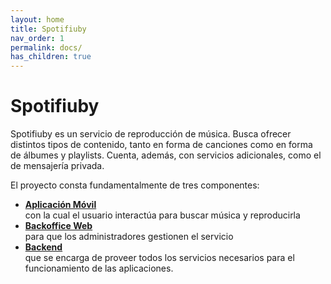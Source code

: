 ```yaml
---
layout: home
title: Spotifiuby
nav_order: 1
permalink: docs/
has_children: true
---
```


# Spotifiuby

<!-- button class="btn js-toggle-dark-mode">Modo oscuro</!-->

Spotifiuby es un servicio de reproducción de música.
Busca ofrecer distintos tipos de contenido, tanto en forma de canciones como en forma de
álbumes y playlists. Cuenta, además, con servicios adicionales, como el de mensajería privada.

El proyecto consta fundamentalmente de tres componentes:

- [**Aplicación Móvil**](/docs/app/) \
  con la cual el usuario interactúa para buscar música y reproducirla
- [**Backoffice Web**](/docs/backoffice/) \
  para que los administradores gestionen el servicio
- [**Backend**](/docs/backend/) \
  que se encarga de proveer todos los servicios necesarios para el funcionamiento de las aplicaciones.

<script>
const toggleDarkMode = document.querySelector('.js-toggle-dark-mode');

jtd.addEvent(toggleDarkMode, 'click', function(){
  if (jtd.getTheme() === 'dark') {
    jtd.setTheme('light');
    toggleDarkMode.textContent = 'Modo oscuro';
  } else {
    jtd.setTheme('dark');
    toggleDarkMode.textContent = 'Modo claro';
  }
});
</script>
